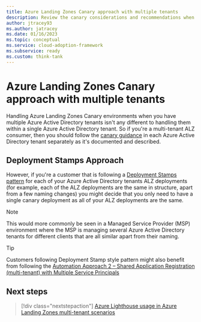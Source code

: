 ```yaml
---
title: Azure Landing Zones Canary approach with multiple tenants
description: Review the canary considerations and recommendations when handling multiple Azure Active Directory tenants alongside Azure Landing Zones
author: jtracey93
ms.author: jatracey
ms.date: 01/16/2023
ms.topic: conceptual
ms.service: cloud-adoption-framework
ms.subservice: ready
ms.custom: think-tank
---
```


# Azure Landing Zones Canary approach with multiple tenants

Handling Azure Landing Zones Canary environments when you have multiple Azure Active Directory tenants isn't any different to handling them within a single Azure Active Directory tenant. So if you're a multi-tenant ALZ consumer, then you should follow the [canary guidance](/azure/cloud-adoption-framework/ready/enterprise-scale/testing-approach) in each Azure Active Directory tenant separately as it's documented and described.

## Deployment Stamps Approach

However, if you're a customer that is following a [Deployment Stamps pattern](/azure/architecture/patterns/deployment-stamp) for each of your Azure Active Directory tenants ALZ deployments (for example, each of the ALZ deployments are the same in structure, apart from a few naming changes) you might decide that you only need to have a single canary deployment as all of your ALZ deployments are the same.

>[!NOTE]
> This would more commonly be seen in a Managed Service Provider (MSP) environment where the MSP is managing several Azure Active Directory tenants for different clients that are all similar apart from their naming.

>[!TIP]
> Customers following Deployment Stamp style pattern might also benefit from following the [Automation Approach 2 – Shared Application Registration (multi-tenant) with Multiple Service Principals](automation.md#approach-2--shared-application-registration-multi-tenant-with-multiple-service-principals)

## Next steps

> [!div class="nextstepaction"]
> [Azure Lighthouse usage in Azure Landing Zones multi-tenant scenarios](lighthouse.md)